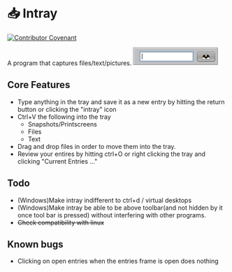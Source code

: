 # :inbox_tray: Intray
[![Contributor Covenant](https://img.shields.io/badge/Contributor%20Covenant-2.1-4baaaa.svg)](CODE_OF_CONDUCT.md)

A program that captures files/text/pictures.
![Image of Intray](https://github.com/YairShachar/Intray/blob/master/images/intray.png)
## Core Features
* Type anything in the tray and save it as a new entry by hitting the return button or clicking the "intray" icon
* Ctrl+V the following into the tray
    *    Snapshots/Printscreens
    *    Files
    *    Text
* Drag and drop files in order to move them into the tray.
* Review your entires by hitting ctrl+O or right clicking the tray and clicking "Current Entries ..."

## Todo

- (Windows)Make intray indifferent to ctrl+d / virtual desktops
- (Windows)Make intray be able to be above toolbar(and not hidden by it once tool bar is pressed) without interfering with other programs.
- ~~Check compatibility with linux~~

## Known bugs

- Clicking on open entries when the entries frame is open does nothing
